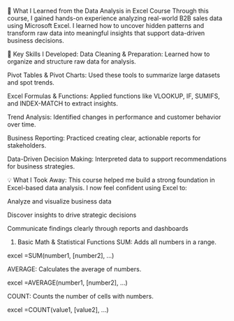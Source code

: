 📘 What I Learned from the Data Analysis in Excel Course
Through this course, I gained hands-on experience analyzing real-world B2B sales data using Microsoft Excel. I learned how to uncover hidden patterns and transform raw data into meaningful insights that support data-driven business decisions.

🧠 Key Skills I Developed:
Data Cleaning & Preparation: Learned how to organize and structure raw data for analysis.

Pivot Tables & Pivot Charts: Used these tools to summarize large datasets and spot trends.

Excel Formulas & Functions: Applied functions like VLOOKUP, IF, SUMIFS, and INDEX-MATCH to extract insights.

Trend Analysis: Identified changes in performance and customer behavior over time.

Business Reporting: Practiced creating clear, actionable reports for stakeholders.

Data-Driven Decision Making: Interpreted data to support recommendations for business strategies.

💡 What I Took Away:
This course helped me build a strong foundation in Excel-based data analysis. I now feel confident using Excel to:

Analyze and visualize business data

Discover insights to drive strategic decisions

Communicate findings clearly through reports and dashboards

1. Basic Math & Statistical Functions
SUM: Adds all numbers in a range.

excel
=SUM(number1, [number2], ...)

AVERAGE: Calculates the average of numbers.

excel
=AVERAGE(number1, [number2], ...)

COUNT: Counts the number of cells with numbers.

excel
=COUNT(value1, [value2], ...)
